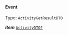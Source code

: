 

#### Event

Type: `ActivityGetResultDTO`  
<article>

***item*** [`ActivityDTO?`](#activity) 

</article>

